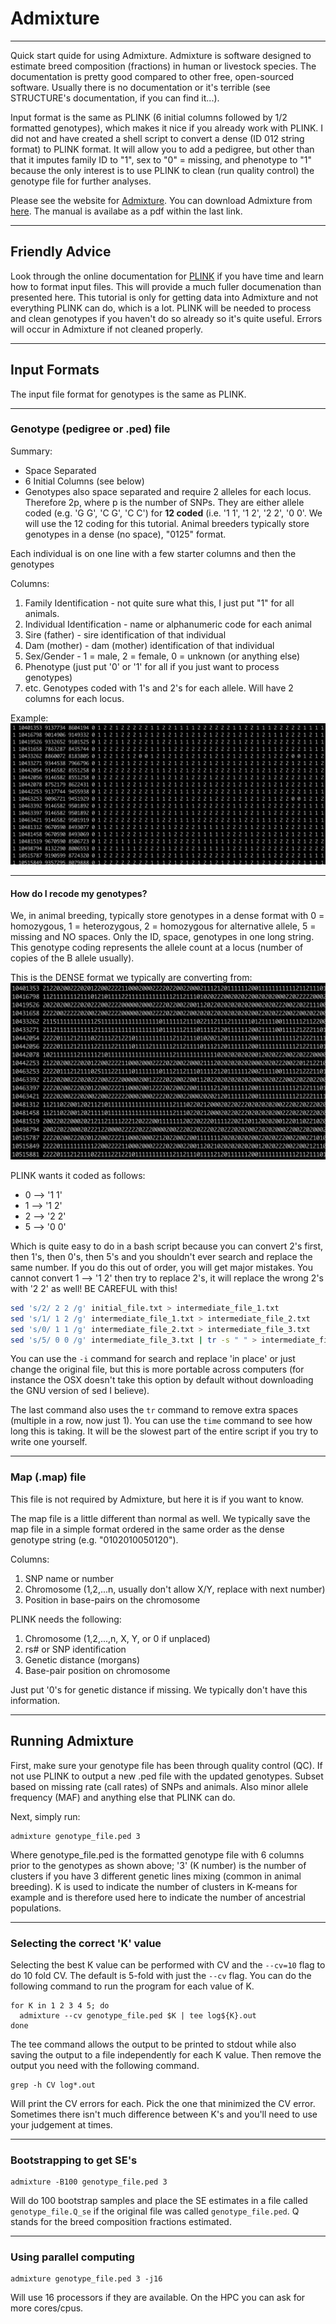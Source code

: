 # Admixture
-----------------------------------------------------------------------

Quick start quide for using Admixture. Admixture is software designed to estimate breed composition (fractions) in human or livestock species. The documentation is pretty good compared to other free, open-sourced software. Usually there is no documentation or it's terrible (see STRUCTURE's documentation, if you can find it...). 

Input format is the same as PLINK (6 initial columns followed by 1/2 formatted genotypes), which makes it nice if you already work with PLINK. I did not and have created a shell script to convert a dense (ID 012 string format) to PLINK format. It will allow you to add a pedigree, but other than that it imputes family ID to "1", sex to "0" = missing, and phenotype to "1" because the only interest is to use PLINK to clean (run quality control) the genotype file for further analyses. 

Please see the website for [Admixture](http://software.genetics.ucla.edu/admixture/). You can download Admixture from [here](http://software.genetics.ucla.edu/admixture/download.html). The manual is availabe as a pdf within the last link. 

-----------------------------------------------------------------------
## Friendly Advice

Look through the online documentation for [PLINK](http://zzz.bwh.harvard.edu/plink/data.shtml#ped) if you have time and learn how to format input files. This will provide a much fuller documenation than presented here. This tutorial is only for getting data into Admixture and not everything PLINK can do, which is a lot. PLINK will be needed to process and clean genotypes if you haven't do so already so it's quite useful. Errors will occur in Admixture if not cleaned properly. 

-----------------------------------------------------------------------
## Input Formats

The input file format for genotypes is the same as PLINK. 

-----------------------------------------------------------------------
### Genotype (pedigree or .ped) file

Summary:
* Space Separated
* 6 Initial Columns (see below)
* Genotypes also space separated and require 2 alleles for each locus. Therefore 2p, where p is the number of SNPs. They are either allele coded (e.g. 'G G', 'C G', 'C C') for **12 coded** (i.e. '1 1', '1 2', '2 2', '0 0'. We will use the 12 coding for this tutorial. Animal breeders typically store genotypes in a dense (no space), "0125" format. 

Each individual is on one line with a few starter columns and then the genotypes 

Columns:
1. Family Identification - not quite sure what this, I just put "1" for all animals. 
2. Individual Identification - name or alphanumeric code for each animal
3. Sire (father) - sire identification of that individual
4. Dam (mother) - dam (mother) identification of that individual
5. Sex/Gender - 1 = male, 2 = female, 0 = unknown (or anything else)
6. Phenotype (just put '0' or '1' for all if you just want to process genotypes)
7. etc. Genotypes coded with 1's and 2's for each allele. Will have 2 columns for each locus. 

Example:
![](/Screenshots/plink_format.png)

-----------------------------------------------------------------------
#### How do I recode my genotypes?

We, in animal breeding, typically store genotypes in a dense format with 0 = homozygous, 1 = heterozygous, 2 = homozygous for alternative allele, 5 = missing and NO spaces. Only the ID, space, genotypes in one long string. This genotype coding represents the allele count at a locus (number of copies of the B allele usually). 

This is the DENSE format we typically are converting from:
![](/Screenshots/geno_dense_format.png)

PLINK wants it coded as follows:
* 0 --> '1 1'
* 1 --> '1 2'
* 2 --> '2 2'
* 5 --> '0 0'

Which is quite easy to do in a bash script because you can convert 2's first, then 1's, then 0's, then 5's and you shouldn't ever search and replace the same number. If you do this out of order, you will get major mistakes. You cannot convert 1 --> '1 2' then try to replace 2's, it will replace the wrong 2's with '2 2' as well! BE CAREFUL with this!

```bash
sed 's/2/ 2 2 /g' initial_file.txt > intermediate_file_1.txt
sed 's/1/ 1 2 /g' intermediate_file_1.txt > intermediate_file_2.txt
sed 's/0/ 1 1 /g' intermediate_file_2.txt > intermediate_file_3.txt
sed 's/5/ 0 0 /g' intermediate_file_3.txt | tr -s " " > intermediate_file_4.txt
```

You can use the `-i` command for search and replace 'in place' or just change the original file, but this is more portable across computers (for instance the OSX doesn't take this option by default without downloading the GNU version of sed I believe). 

The last command also uses the `tr` command to remove extra spaces (multiple in a row, now just 1). You can use the `time` command to see how long this is taking. It will be the slowest part of the entire script if you try to write one yourself. 

--------------------------------------------------------------------------
### Map (.map) file

This file is not required by Admixture, but here it is if you want to know. 

The map file is a little different than normal as well. We typically save the map file in a simple format ordered in the same order as the dense genotype string (e.g. "0102010050120"). 

Columns:
1. SNP name or number
2. Chromosome (1,2,...n, usually don't allow X/Y, replace with next number)
3. Position in base-pairs on the chromosome

PLINK needs the following:
1. Chromosome (1,2,...,n, X, Y, or 0 if unplaced)
2. rs# or SNP identification
3. Genetic distance (morgans)
4. Base-pair position on chromosome

Just put '0's for genetic distance if missing. We typically don't have this information. 


--------------------------------------------------------------------------
## Running Admixture

First, make sure your genotype file has been through quality control (QC). If not use PLINK to output a new .ped file with the updated genotypes. Subset based on missing rate (call rates) of SNPs and animals. Also minor allele frequency (MAF) and anything else that PLINK can do. 

Next, simply run:

```
admixture genotype_file.ped 3
```

Where genotype_file.ped is the formatted genotype file with 6 columns prior to the genotypes as shown above; '3' (K number) is the number of clusters if you have 3 different genetic lines mixing (common in animal breeding). K is used to indicate the number of clusters in K-means for example and is therefore used here to indicate the number of ancestrial populations. 

--------------------------------------------------------------------------
### Selecting the correct 'K' value

Selecting the best K value can be performed with CV and the `--cv=10` flag to do 10 fold CV. The default is 5-fold with just the `--cv` flag. You can do the following command to run the program for each value of K.

```
for K in 1 2 3 4 5; do
  admixture --cv genotype_file.ped $K | tee log${K}.out
done
```

The tee command allows the output to be printed to stdout while also saving the output to a file independently for each K value. Then remove the output you need with the following command. 

```
grep -h CV log*.out
```

Will print the CV errors for each. Pick the one that minimized the CV error. Sometimes there isn't much difference between K's and you'll need to use your judgement at times. 

--------------------------------------------------------------------------
### Bootstrapping to get SE's

```
admixture -B100 genotype_file.ped 3
```

Will do 100 bootstrap samples and place the SE estimates in a file called `genotype_file.Q_se` if the original file was called `genotype_file.ped`. Q stands for the breed composition fractions estimated. 

--------------------------------------------------------------------------
### Using parallel computing

```
admixture genotype_file.ped 3 -j16
```

Will use 16 processors if they are available. On the HPC you can ask for more cores/cpus. 



